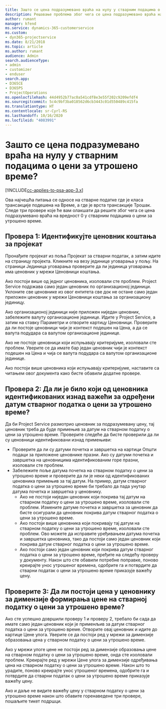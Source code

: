 ```yaml
---
title: Зашто се цена подразумевано враћа на нулу у стварним подацима о цени за утрошено време?
description: Решавање проблема због чега се цена подразумевано враћа на 0 у стварним подацима о цени за утрошено време.
author: rumant
manager: kfend
ms.service: dynamics-365-customerservice
ms.custom:
- dyn365-projectservice
ms.date: 8/21/2018
ms.topic: article
ms.author: rumant
audience: Admin
search.audienceType:
- admin
- customizer
- enduser
search.app:
- D365CE
- D365PS
- ProjectOperations
ms.openlocfilehash: 44d4952b77ac0a541cdf8e3e55f202c9209efdf4
ms.sourcegitcommit: 5c4c9bf3ba018562d6cb3443c01d550489c415fa
ms.translationtype: HT
ms.contentlocale: sr-Cyrl-RS
ms.lasthandoff: 10/16/2020
ms.locfileid: "4083991"
---
```

# <a name="why-is-the-price-defaulting-to-zero-on-time-cost-actuals"></a>Зашто се цена подразумевано враћа на нулу у стварним подацима о цени за утрошено време?

[!INCLUDE[cc-applies-to-psa-app-3.x](../includes/cc-applies-to-psa-app-3x.md)]

Ова најчешћа питања се односе на стварне податке где је класа трансакције подешена на Време, а где је врста трансакције Трошак. Следе три провере које ће вам олакшати да решите због чега се цена подразумевано враћа на вредност 0 у стварним подацима о цени за утрошено време.
 
## <a name="check-1-identify-the-cost-price-list-for-the-project"></a>Провера 1: Идентификујте ценовник коштања за пројекат

Пронађите пројекат из поља Пројекат за стварни податак, а затим идите на страницу пројекта. Кликните на везу јединице уговарања у пољу. На страници Јединица уговарања проверите да ли јединица уговарања има ценовник у мрежи Ценовници коштања.

Ако постоји више од једног ценовника, изоловали сте проблем. Project Service подржава само један ценовник по организационој јединици. Уклоните све ценовнике из овог ентитета све док не остане само један приложен ценовник у мрежи Ценовници коштања за организациону јединицу.

Ако организационој јединици није приложен ниједан ценовник, забележите валуту организационе јединице. Идите у Project Service, а затим на ставку Параметри и отворите картицу Ценовници. Проверите да ли постоје ценовници чији је контекст подешен на Цена, а да се валута подудара са валутом организационе јединице.
 
Ако не постоје ценовници који испуњавају критеријуме, изоловали сте проблем. Уверите се да имате бар један ценовник чији је контекст подешен на Цена и чија се валута подудара са валутом организационе јединице.

Ако постоји више ценовника који испуњавају критеријуме, наставите са читањем овог документа како бисте обавили додатне провере.

## <a name="check-2-are-any-of-the-price-lists-identified-above-valid-for-the-specific-date-of-the-time-cost-actual"></a>Провера 2: Да ли је било који од ценовника идентификованих изнад важећи за одређени датум стварног податка о цени за утрошено време?

Да би Project Service размотрио ценовник за подразумевану цену, тај ценовник треба да буде примењив за датум на стварном податку о цени за утрошено време. Проверите следеће да бисте проверили да ли су ценовници идентификовани изнад примењиви:

- Проверите да ли су датуми почетка и завршетка на картици Општи подаци за приложене ценовнике празни. Ако су датуми почетка и завршетка на ценовницима идентификованим горе празни, изоловали сте проблем. 
- Забележите поље датума почетка на стварном податку о цени за утрошено време и проверите да ли је неки од идентификованих ценовника примењив за тај датум. На пример, датум стварног податка о цени за утрошено време би требало да пада унутар датума почетка и завршетка у ценовнику. 
    - Ако не постоји ниједан ценовник који покрива тај датум на стварном податку о цени за утрошено време, изоловали сте проблем. Измените датуме почетка и завршетка за ценовник да бисте осигурали да ценовник покрива датум стварног податка о цени за утрошено време. 
    - Ако постоји више ценовника који покривају тај датум на стварном податку о цени за утрошено време, изоловали сте проблем. Ово можете да исправите уређивањем датума почетка и завршетка ценовника, тако да постоји само један ценовник који покрива датум стварног податка о цени за утрошено време. 
    - Ако постоји само један ценовник који покрива датум стварног податка о цени за утрошено време, пређите на следећу проверу у документу.
Након што сте обавили потребне поправке, поново креирајте унос утрошеног времена, одобрите га и потврдите да стварни податак о цени за утрошено време приказује важећу цену.

## <a name="check-3-is-there-a-price-in-the-price-list-for-the-pricing-dimensions-on-the-time-cost-actual"></a>Проверите 3: Да ли постоји цена у ценовнику за димензије формирања цене на стварној податку о цени за утрошено време?

Ако сте успешно довршили проверу 1 и проверу 2, требало би сада да имате само један ценовник који је применљив за датум стварног податка о цени за утрошено време. Отворите овај ценовник и идите до картице Цене улога. Уверите се да постоји ред у мрежи за димензије образовања цена у стварном податку о цени за утрошено време.

Ако у мрежи улоге цене не постоји ред за димензије образовања цене на стварном податку о цени за утрошено време, онда сте изоловали проблем. Креирајте ред у мрежи Цене улога за димензије одређивања цена на стварном податку о цени за утрошено време. Након што то урадите, поново креирајте унос утрошеног времена, одобрите га и потврдите да стварни податак о цени за утрошено време приказује важећу цену.
 
Ако и даље не видите важећу цену у стварном податку о цени за утрошено време након што обавите горенаведене три провере, пошаљите тикет подршци.



